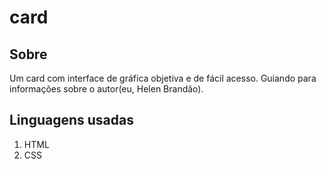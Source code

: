 # card

<h2>Sobre</h2>
<p>Um card com interface de gráfica objetiva e de fácil acesso. Guiando para informações sobre o autor(eu, Helen Brandão).</p>

<h2>Linguagens usadas</h2>
<ol>
  <li>HTML</li>
  <li>CSS</li>
</ol>
